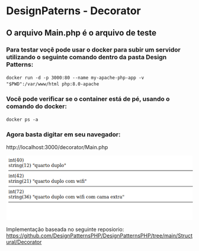 # DesignPaterns - Decorator

## O arquivo Main.php é o arquivo de teste 
### Para testar voçê pode usar o docker para subir um servidor utilizando o seguinte comando dentro da pasta Design Patterns:

``docker run -d -p 3000:80 --name my-apache-php-app -v "$PWD":/var/www/html php:8.0-apache``

### Você pode verificar se o container está de pé, usando o comando do docker:
``docker ps -a``

### Agora basta digitar em seu navegador: 

http://localhost:3000/decorator/Main.php




![decorator](images/decorator.png)



Implementação baseada no seguinte reposiorio: https://github.com/DesignPatternsPHP/DesignPatternsPHP/tree/main/Structural/Decorator
